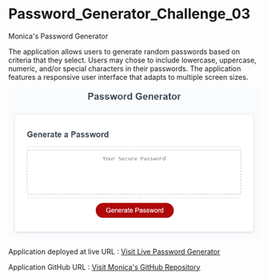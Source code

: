 # Password_Generator_Challenge_03
Monica's Password Generator

The application allows users to generate random passwords based on criteria that they select. Users may chose to include lowercase, uppercase, numeric, and/or special characters in their passwords.  The application features a responsive user interface that adapts to multiple screen sizes.

<img src="./assets/03-javascript-homework-demo.png" alt="Monica's Password Generator" />


Application deployed at live URL : <a href= "https://monicadolce.github.io/Password_Generator_Challenge_03/">Visit Live Password Generator</a>

Application GitHub URL : <a href="https://github.com/monicadolce/Password_Generator_Challenge_03">Visit Monica's GitHub Repository</a> 

